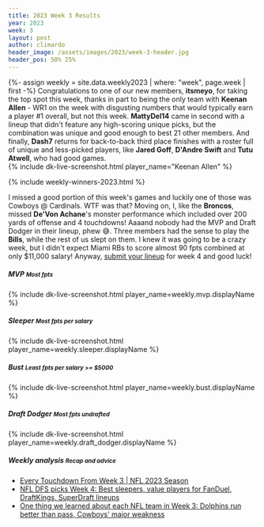 ```yaml
---
title: 2023 Week 3 Results
year: 2023
week: 3
layout: post
author: climardo
header_image: /assets/images/2023/week-3-header.jpg
header_pos: 50% 25%
---
```


{%- assign weekly = site.data.weekly2023 | where: "week", page.week | first -%}
Congratulations to one of our new members, **itsmeyo**, for taking the top spot this week, thanks in part to being the only team with **Keenan Allen** - WR1 on the week with disgusting numbers that would typically earn a player #1 overall, but not this week. **MattyDel14** came in second with a lineup that didn't feature any high-scoring unique picks, but the combination was unique and good enough to best 21 other members. And finally, **Dash7** returns for back-to-back third place finishes with a roster full of unique and less-picked players, like **Jared Goff**, **D'Andre Swift** and **Tutu Atwell**, who had good games.  
{% include dk-live-screenshot.html player_name="Keenan Allen" %}

{% include weekly-winners-2023.html %}

I missed a good portion of this week's games and luckily one of those was Cowboys @ Cardinals. WTF was that? Moving on, I, like the **Broncos**, missed **De'Von Achane**'s monster performance which included over 200 yards of offense and 4 touchdowns! Aaaand nobody had the MVP and Draft Dodger in their lineup, phew 😅. Three members had the sense to play the **Bills**, while the rest of us slept on them. I knew it was going to be a crazy week, but I didn't expect Miami RBs to score almost 90 fpts combined at only $11,000 salary! Anyway, [submit your lineup](/submit) for week 4 and good luck!

##### MVP <small class="text-muted">Most fpts</small>
{% include dk-live-screenshot.html player_name=weekly.mvp.displayName %}

##### Sleeper <small class="text-muted">Most fpts per salary</small>
{% include dk-live-screenshot.html player_name=weekly.sleeper.displayName %}

##### Bust <small class="text-muted">Least fpts per salary >= $5000</small>
{% include dk-live-screenshot.html player_name=weekly.bust.displayName %}

##### Draft Dodger <small class="text-muted">Most fpts undrafted</small>
{% include dk-live-screenshot.html player_name=weekly.draft_dodger.displayName %}

##### Weekly analysis <small class="text-muted">Recap and advice</small>
- [Every Touchdown From Week 3 \| NFL 2023 Season](https://www.youtube.com/watch?v=Pog2q2s3B2c)
- [NFL DFS picks Week 4: Best sleepers, value players for FanDuel, DraftKings, SuperDraft lineups](https://www.sportingnews.com/us/fantasy/news/dfs-picks-week-4-draftkings-fanduel-sleepers-value-lineup/f1ce9d2f2186fe4ec88dc90d)
- [One thing we learned about each NFL team in Week 3: Dolphins run better than pass, Cowboys' major weakness](https://www.cbssports.com/nfl/news/one-thing-we-learned-about-each-nfl-team-in-week-3-dolphins-run-better-than-pass-cowboys-major-weakness/)
